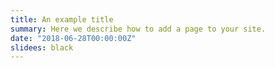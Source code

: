 ```yaml
---
title: An example title
summary: Here we describe how to add a page to your site.
date: "2018-06-28T00:00:00Z"
slidees: black
---
```

